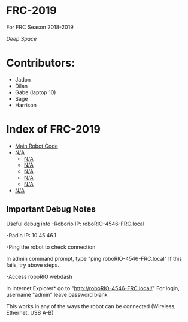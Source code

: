 # FRC-2019
For FRC Season 2018-2019

*Deep Space*

# Contributors:
- Jadon
- Dilan
- Gabe (laptop 10)
- Sage
- Harrison

# Index of FRC-2019
- [Main Robot Code]()
- [N/A]()
    - [N/A]()
    - [N/A]()
    - [N/A]()
    - [N/A]()
    - [N/A]()
- [N/A]()


## Important Debug Notes
Useful debug info
-Roborio IP: roboRIO-4546-FRC.local

-Radio IP: 10.45.46.1

-Ping the robot to check connection

In admin command prompt, type "ping roboRIO-4546-FRC.local" If this fails, try above steps.

-Access roboRIO webdash

In Internet Explorer* go to "http://roboRIO-4546-FRC.local/" For login, username "admin" leave password blank

This works in any of the ways the robot can be connected (Wireless, Ethernet, USB A-B)